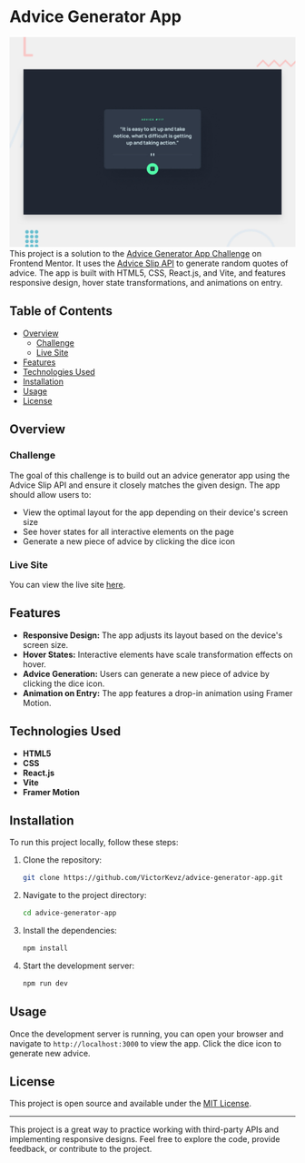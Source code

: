 # Advice Generator App
![alt text](public/design/desktop-preview.jpg)
This project is a solution to the [Advice Generator App Challenge](https://www.frontendmentor.io/challenges/advice-generator-app-QdUG-13db) on Frontend Mentor. It uses the [Advice Slip API](https://api.adviceslip.com/advice) to generate random quotes of advice. The app is built with HTML5, CSS, React.js, and Vite, and features responsive design, hover state transformations, and animations on entry.

## Table of Contents

- [Overview](#overview)
  - [Challenge](#challenge)
  - [Live Site](#live-site)
- [Features](#features)
- [Technologies Used](#technologies-used)
- [Installation](#installation)
- [Usage](#usage)
- [License](#license)
  
## Overview

### Challenge

The goal of this challenge is to build out an advice generator app using the Advice Slip API and ensure it closely matches the given design. The app should allow users to:
- View the optimal layout for the app depending on their device's screen size
- See hover states for all interactive elements on the page
- Generate a new piece of advice by clicking the dice icon

### Live Site

You can view the live site [here](https://victorkevz.github.io/advice-generator-app/).

## Features

- **Responsive Design:** The app adjusts its layout based on the device's screen size.
- **Hover States:** Interactive elements have scale transformation effects on hover.
- **Advice Generation:** Users can generate a new piece of advice by clicking the dice icon.
- **Animation on Entry:** The app features a drop-in animation using Framer Motion.

## Technologies Used

- **HTML5**
- **CSS**
- **React.js**
- **Vite**
- **Framer Motion**

## Installation

To run this project locally, follow these steps:

1. Clone the repository:
   ```bash
   git clone https://github.com/VictorKevz/advice-generator-app.git
   ```
2. Navigate to the project directory:
   ```bash
   cd advice-generator-app
   ```
3. Install the dependencies:
   ```bash
   npm install
   ```
4. Start the development server:
   ```bash
   npm run dev
   ```

## Usage

Once the development server is running, you can open your browser and navigate to `http://localhost:3000` to view the app. Click the dice icon to generate new advice.

## License

This project is open source and available under the [MIT License](LICENSE).

---

This project is a great way to practice working with third-party APIs and implementing responsive designs. Feel free to explore the code, provide feedback, or contribute to the project.